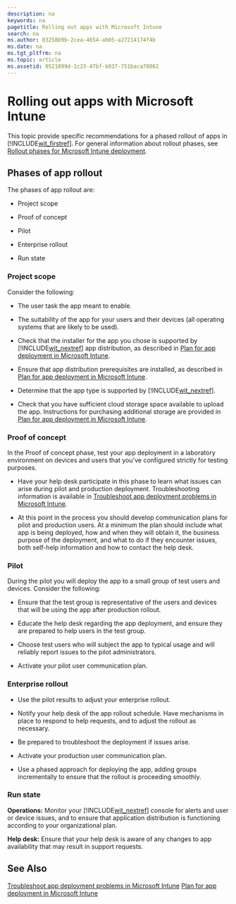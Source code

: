 ```yaml
---
description: na
keywords: na
pagetitle: Rolling out apps with Microsoft Intune
search: na
ms.author: 03258b9b-2cea-4654-ab05-a27214174f4b
ms.date: na
ms.tgt_pltfrm: na
ms.topic: article
ms.assetid: 0521099d-1c23-47bf-b937-751baca78862
---
```

# Rolling out apps with Microsoft Intune
This topic provide specific recommendations for a phased rollout of apps in [!INCLUDE[wit_firstref](../Token/wit_firstref_md.md)]. For general information about rollout phases, see [Rollout phases for Microsoft Intune deployment](../Topic/Rollout_phases_for_Microsoft_Intune_deployment.md).

## Phases of app rollout
The phases of app rollout are:

- Project scope

- Proof of concept

- Pilot

- Enterprise rollout

- Run state

### Project scope
Consider the following:

- The user task the app meant to enable.

- The suitability of  the app for your users and their devices (all operating systems that are likely to be used).

- Check that the installer for the app you chose is supported by [!INCLUDE[wit_nextref](../Token/wit_nextref_md.md)] app distribution, as described in  [Plan for app deployment in Microsoft Intune](../Topic/Plan_for_app_deployment_in_Microsoft_Intune.md).

- Ensure that app distribution prerequisites are installed, as described in [Plan for app deployment in Microsoft Intune](../Topic/Plan_for_app_deployment_in_Microsoft_Intune.md).

- Determine that the app type is supported by [!INCLUDE[wit_nextref](../Token/wit_nextref_md.md)].

- Check that  you have sufficient  cloud storage space available to upload the app. Instructions for purchasing additional storage are provided in [Plan for app deployment in Microsoft Intune](../Topic/Plan_for_app_deployment_in_Microsoft_Intune.md).

### Proof of concept
In the Proof of concept phase, test your app deployment in a laboratory environment on devices and users that you've configured strictly for testing purposes.

- Have your help desk participate in this phase to learn what issues can arise during pilot and production deployment. Troubleshooting information is available in [Troubleshoot app deployment problems in Microsoft Intune](../Topic/Troubleshoot_app_deployment_problems_in_Microsoft_Intune.md).

- At this point in the process you should develop communication plans for pilot and production users. At a minimum the plan should include what app is being deployed, how and when they will obtain it,  the business purpose of the deployment, and what to do if they encounter issues, both self-help information and how to contact the help desk.

### Pilot
During the pilot you will deploy the app to a small group of test users and devices. Consider the following:

- Ensure that the test group is representative of the users and devices that will be using the app after production rollout.

- Educate the help desk  regarding the app deployment, and ensure they are prepared to help users in the test group.

- Choose test users who will subject the app to typical usage and will reliably report issues to the pilot administrators.

- Activate your pilot user communication plan.

### Enterprise rollout

- Use the pilot results to adjust your enterprise rollout.

- Notify your help desk of the app rollout schedule. Have mechanisms in place to respond to help requests, and to adjust the rollout as necessary.

- Be prepared to troubleshoot the deployment if issues arise.

- Activate your production user communication plan.

- Use a phased approach for deploying the app, adding groups incrementally to ensure that the rollout is proceeding smoothly.

### Run state
**Operations:** Monitor your [!INCLUDE[wit_nextref](../Token/wit_nextref_md.md)] console for alerts and user or device issues, and to ensure that application distribution is functioning according to your organizational plan.

**Help desk:** Ensure that your help desk is aware of any changes to app availability that may result in support requests.

## See Also
[Troubleshoot app deployment problems in Microsoft Intune](../Topic/Troubleshoot_app_deployment_problems_in_Microsoft_Intune.md)
[Plan for app deployment in Microsoft Intune](../Topic/Plan_for_app_deployment_in_Microsoft_Intune.md)

